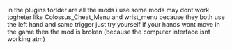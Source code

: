 in the plugins forlder are all the mods i use
some mods may dont work togheter like Colossus_Cheat_Menu and wrist_menu because they both use the left hand and same trigger just try yourself
if your hands wont move in the game then the mod is broken (because the computer interface isnt working atm)
